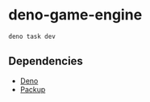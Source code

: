 # deno-game-engine

```console
deno task dev
```

## Dependencies

- [Deno](https://deno.land/manual@v1.31.3/getting_started/installation)
- [Packup](https://deno.land/x/packup@v0.2.2)
